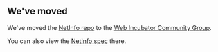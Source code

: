 ## We've moved
We've moved the [NetInfo repo](https://github.com/WICG/netinfo) to the [Web Incubator Community Group](https://wicg.io).

You can also view the [NetInfo spec](http://wicg.github.io/netinfo/) there.